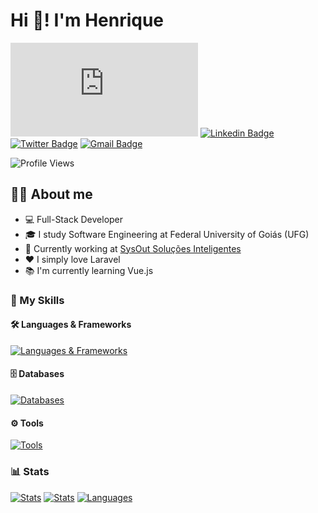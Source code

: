 # Hi 👋! I'm Henrique

[![Portfolio Badge](https://img.shields.io/badge/-🌐%20stokerbr.com-0075ff?style=flat-square&link=https://stokerbr.com)](https://stokerbr.com)
[![Linkedin Badge](https://img.shields.io/badge/-stokerbr-blue?style=flat-square&logo=Linkedin&logoColor=white&link=https://www.linkedin.com/in/stokerbr/)](https://www.linkedin.com/in/stokerbr/)
[![Twitter Badge](https://img.shields.io/badge/-@StokerBR-1ca0f1?style=flat-square&labelColor=1ca0f1&logo=twitter&logoColor=white&link=https://twitter.com/StokerBR)](https://twitter.com/stokerbr)
[![Gmail Badge](https://img.shields.io/badge/-henrique@stokerbr.com-c14438?style=flat-square&logo=Gmail&logoColor=white&link=mailto:henrique@stokerbr.com)](mailto:henrique@stokerbr.com)

![Profile Views](https://komarev.com/ghpvc/?username=StokerBR&label=Profile%20views&color=0075ff&style=flat-square)

## 👨‍💻 About me

- 💻 Full-Stack Developer
- 🎓 I study Software Engineering at Federal University of Goiás (UFG)
- 💼 Currently working at [SysOut Soluções Inteligentes](https://www.sysout.com.br/)
- ❤ I simply love Laravel
- 📚 I'm currently learning Vue.js

### 🚀 My Skills

#### 🛠️ Languages & Frameworks

[![Languages & Frameworks](https://skillicons.dev/icons?i=laravel,php,js,ts,jquery,vue,react,nuxt,nestjs,nodejs,flutter,dart,html,css,scss,python,django,c,cpp)](https://skillicons.dev)

#### 🗄️ Databases

[![Databases](https://skillicons.dev/icons?i=postgresql,mysql,mongodb,redis)](https://skillicons.dev)

#### ⚙ Tools

[![Tools](https://skillicons.dev/icons?i=vscode,git,docker,linux,postman)](https://skillicons.dev)

### 📊 Stats

[![Stats](https://github-readme-stats.vercel.app/api?username=stokerbr&theme=tokyonight&show_icons=true)](https://github.com/anuraghazra/github-readme-stats)
[![Stats](https://github-readme-streak-stats.herokuapp.com/?user=stokerbr&theme=tokyonight)](https://github.com/anuraghazra/github-readme-stats)
[![Languages](https://github-readme-stats.vercel.app/api/top-langs/?username=stokerbr&hide=html&layout=compact&theme=tokyonight)](https://github.com/anuraghazra/github-readme-stats)
